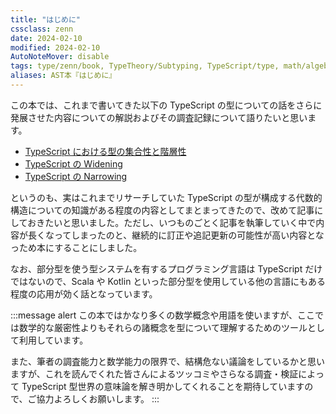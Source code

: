 ```yaml
---
title: "はじめに"
cssclass: zenn
date: 2024-02-10
modified: 2024-02-10
AutoNoteMover: disable
tags: type/zenn/book, TypeTheory/Subtyping, TypeScript/type, math/algebra
aliases: AST本『はじめに』
---
```


この本では、これまで書いてきた以下の TypeScript の型についての話をさらに発展させた内容についての解説およびその調査記録について語りたいと思います。

- [TypeScript における型の集合性と階層性](https://zenn.dev/estra/articles/typescript-type-set-hierarchy)
- [TypeScript の Widening](https://zenn.dev/estra/articles/typescript-widening)
- [TypeScript の Narrowing](https://zenn.dev/estra/articles/typescript-narrowing)

というのも、実はこれまでリサーチしていた TypeScript の型が構成する代数的構造についての知識がある程度の内容としてまとまってきたので、改めて記事にしておきたいと思いました。ただし、いつものごとく記事を執筆していく中で内容が長くなってしまったのと、継続的に訂正や追記更新の可能性が高い内容となっため本にすることにしました。

なお、部分型を使う型システムを有するプログラミング言語は TypeScript だけではないので、Scala や Kotlin といった部分型を使用している他の言語にもある程度の応用が効く話となっています。

:::message alert
この本ではかなり多くの数学概念や用語を使いますが、ここでは数学的な厳密性よりもそれらの諸概念を型について理解するためのツールとして利用しています。

また、筆者の調査能力と数学能力の限界で、結構危ない議論をしているかと思いますが、これを読んでくれた皆さんによるツッコミやさらなる調査・検証によって TypeScript 型世界の意味論を解き明かしてくれることを期待していますので、ご協力よろしくお願いします。
:::
